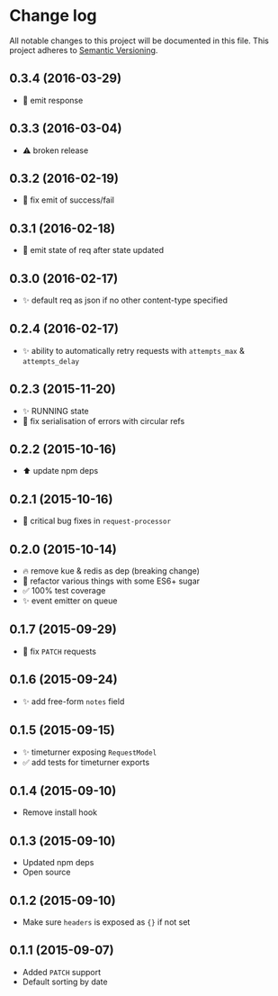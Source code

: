 # Change log

All notable changes to this project will be documented in this file.
This project adheres to [Semantic Versioning](http://semver.org/).

## 0.3.4 (2016-03-29)

* :art: emit response

## 0.3.3 (2016-03-04)

* :warning: broken release

## 0.3.2 (2016-02-19)

* :bug: fix emit of success/fail


## 0.3.1 (2016-02-18)

* :art: emit state of req after state updated


## 0.3.0 (2016-02-17)

* :sparkles: default req as json if no other content-type specified


## 0.2.4 (2016-02-17)

* :sparkles: ability to automatically retry requests with `attempts_max` & `attempts_delay`


## 0.2.3 (2015-11-20)

* :sparkles: RUNNING state
* :bug: fix serialisation of errors with circular refs


## 0.2.2 (2015-10-16)

* :arrow_up: update npm deps


## 0.2.1 (2015-10-16)

* :bug: critical bug fixes in `request-processor`


## 0.2.0 (2015-10-14)

* :fire: remove kue & redis as dep (breaking change)
* :art: refactor various things with some ES6+ sugar
* :white_check_mark: 100% test coverage
* :sparkles: event emitter on queue


## 0.1.7 (2015-09-29)

* :bug: fix `PATCH` requests


## 0.1.6 (2015-09-24)

* :sparkles: add free-form `notes` field


## 0.1.5 (2015-09-15)

* :sparkles: timeturner exposing `RequestModel`
* :white_check_mark: add tests for timeturner exports


## 0.1.4 (2015-09-10)

* Remove install hook


## 0.1.3 (2015-09-10)

* Updated npm deps
* Open source


## 0.1.2 (2015-09-10)

* Make sure `headers` is exposed as `{}` if not set


## 0.1.1 (2015-09-07)

* Added `PATCH` support
* Default sorting by date
